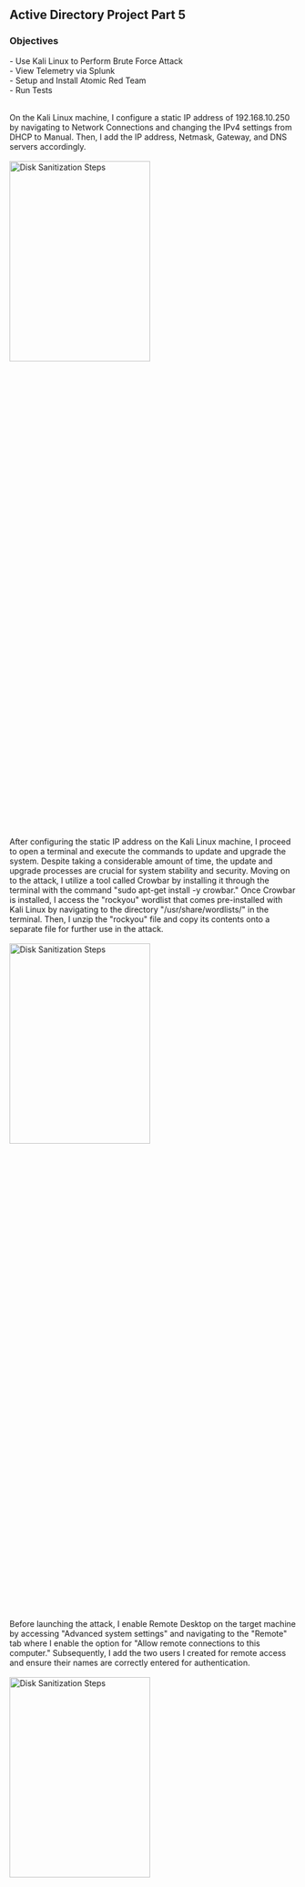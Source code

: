 <h2>Active Directory Project Part 5</h2>

<h3>Objectives</h3>
- Use Kali Linux to Perform Brute Force Attack
<br />
- View Telemetry via Splunk
<br />
- Setup and Install Atomic Red Team 
<br />
- Run Tests 
<br />
<br />

On the Kali Linux machine, I configure a static IP address of 192.168.10.250 by navigating to Network Connections and changing the IPv4 settings from DHCP to Manual. Then, I add the IP address, Netmask, Gateway, and DNS servers accordingly.
<br />
<br />
<img src="https://github.com/Yagoobz/ActiveDirectoryProjectPart5/assets/145611184/86b313e5-18e4-4103-8e49-b839da89903b" height="30%" width="70%" alt="Disk Sanitization Steps"/>

After configuring the static IP address on the Kali Linux machine, I proceed to open a terminal and execute the commands to update and upgrade the system. Despite taking a considerable amount of time, the update and upgrade processes are crucial for system stability and security. Moving on to the attack, I utilize a tool called Crowbar by installing it through the terminal with the command "sudo apt-get install -y crowbar." Once Crowbar is installed, I access the "rockyou" wordlist that comes pre-installed with Kali Linux by navigating to the directory "/usr/share/wordlists/" in the terminal. Then, I unzip the "rockyou" file and copy its contents onto a separate file for further use in the attack.
<br />
<br />
<img src="https://github.com/Yagoobz/ActiveDirectoryProjectPart5/assets/145611184/956e7f18-651b-4282-a10c-ac76d13402be" height="30%" width="70%" alt="Disk Sanitization Steps"/>

Before launching the attack, I enable Remote Desktop on the target machine by accessing "Advanced system settings" and navigating to the "Remote" tab where I enable the option for "Allow remote connections to this computer." Subsequently, I add the two users I created for remote access and ensure their names are correctly entered for authentication.
<br />
<br />
<img src="https://github.com/Yagoobz/ActiveDirectoryProjectPart5/assets/145611184/f62c92ea-0202-4299-bf45-43f5eb8c4e1d" height="30%" width="70%" alt="Disk Sanitization Steps"/>

On Kali Linux, I initiate the attack using Crowbar by executing the command "crowbar -b rdp -u gjones -C passwords.txt -s 192.168.10.100/32." Here's a breakdown of the command parameters: "-b" specifies the service (in this case, RDP), "-u" designates the username to be tested (gjones in this instance), "-C" indicates the password list to be used (previously created as passwords.txt), and "-s" specifies the source IP address. Additionally, I use the CIDR notation "/32" to target only the specific IP address. Upon running the command, I successfully obtain an RDP-SUCCESS result with the username and password, showcasing the effectiveness of the attack.
<br />
<br />
<img src="https://github.com/Yagoobz/ActiveDirectoryProjectPart5/assets/145611184/bd79268d-ce6d-4d4c-a507-06d5238e3560" height="30%" width="70%" alt="Disk Sanitization Steps"/>

Let's analyze the telemetry data in Splunk to gain insights into the attack. In the Splunk search tab, I enter the query "index=endpoint gjones" and then focus on the "Event Code." This reveals that there are 41 instances of event ID 4625, indicating failed login attempts to the gjones account. This aligns with expectations, as the "passwords.txt" file used in the Crowbar attack contained 42 passwords, including two correct ones that I deliberately included for the users. By clicking on the event ID 4625, I observe that all events occurred nearly simultaneously, suggesting a brute force activity pattern. This analysis in Splunk provides valuable visibility into the attack attempts and highlights the importance of monitoring and analyzing telemetry data for security purposes.
<br />
<br />
<img src="https://github.com/Yagoobz/ActiveDirectoryProjectPart5/assets/145611184/273c5082-c6dc-4b9e-a010-18cc428bb0ac" height="30%" width="70%" alt="Disk Sanitization Steps"/>

That's a crucial observation. Alongside the 4625 event ID indicating failed login attempts, there's also a 4624 event ID signifying a successful login to the account. By expanding the details of this event, we can gather additional information such as the workstation name from Kali Linux and the corresponding IP address used for the successful login. This provides further context and insight into the attack scenario, allowing for a more comprehensive understanding of the security incident.
<br />
<br />
<img src="https://github.com/Yagoobz/ActiveDirectoryProjectPart5/assets/145611184/2dbbfe94-9900-4ad3-add2-aedd4b608147" height="30%" width="70%" alt="Disk Sanitization Steps"/>

Firstly, open PowerShell with administrator privileges and execute the command "Set-ExecutionPolicy Bypass CurrentUser" to bypass the execution policy. Next, install the Atomic Red Team framework, but before doing so, set an exclusion for the entire C drive in Windows Security settings to prevent Microsoft Defender from removing some Atomic Red Team files. Navigate to Windows Security, then Virus & Threat Protection, Manage Settings, Add or Remove Exclusions, and add the C drive. With the exclusion set, proceed to install Atomic Red Team by copying and pasting the commands from a GitHub page, making the process straightforward and efficient.
<br />
<br />
<img src="https://github.com/Yagoobz/ActiveDirectoryProjectPart5/assets/145611184/ff975541-e6bf-410b-8841-e76bce708d44" height="30%" width="70%" alt="Disk Sanitization Steps"/>

In the C drive, navigate to the Atomic Red Team folder, which contains a subfolder named "atomics" housing various technique IDs that align with the MITRE ATT&CK framework. To test one of these techniques, refer to the MITRE ATT&CK Matrix for Enterprise website and select a technique code, such as T1136. Among the available codes, choose the first one (e.g., T1136.001). In PowerShell, execute the command "Invoke-AtomicTest T1136.001" to trigger the Atomic Red Team framework to generate telemetry simulating the creation of a local account, providing valuable insights into system security and detection capabilities.
<br />
<br />
<img src="https://github.com/Yagoobz/ActiveDirectoryProjectPart5/assets/145611184/7476ef05-c1e5-4542-a90f-c2d6eac7aa56" height="30%" width="70%" alt="Disk Sanitization Steps"/>

This created a username that I can easily locate in Splunk by performing a targeted search. To find it, I simply enter "index=endpoint NewLocalUser" in the search tab. Boom! There it is, ready for me to explore.
<br />
<br />
<img src="..." height="30%" width="70%" alt="Disk Sanitization Steps"/>
